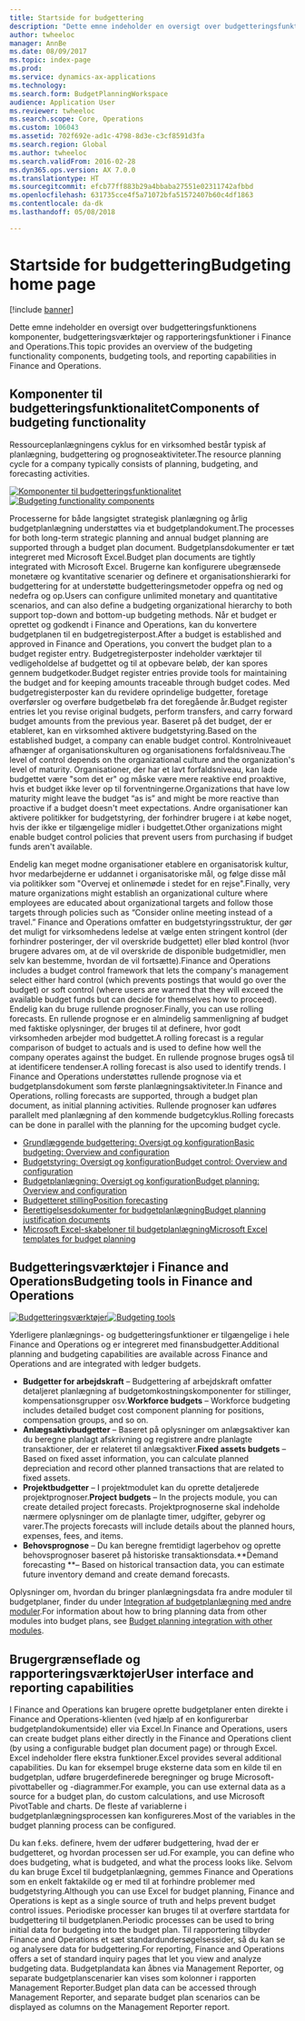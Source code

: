 ```yaml
---
title: Startside for budgettering
description: "Dette emne indeholder en oversigt over budgetteringsfunktionens komponenter, budgetteringsværktøjer og rapporteringsfunktioner i Microsoft Dynamics 365 for Finance and Operations."
author: twheeloc
manager: AnnBe
ms.date: 08/09/2017
ms.topic: index-page
ms.prod: 
ms.service: dynamics-ax-applications
ms.technology: 
ms.search.form: BudgetPlanningWorkspace
audience: Application User
ms.reviewer: twheeloc
ms.search.scope: Core, Operations
ms.custom: 106043
ms.assetid: 702f692e-ad1c-4798-8d3e-c3cf8591d3fa
ms.search.region: Global
ms.author: twheeloc
ms.search.validFrom: 2016-02-28
ms.dyn365.ops.version: AX 7.0.0
ms.translationtype: HT
ms.sourcegitcommit: efcb77ff883b29a4bbaba27551e02311742afbbd
ms.openlocfilehash: 631735cce4f5a71072bfa51572407b60c4df1863
ms.contentlocale: da-dk
ms.lasthandoff: 05/08/2018

---
```


# <a name="budgeting-home-page"></a><span data-ttu-id="a0c84-103">Startside for budgettering</span><span class="sxs-lookup"><span data-stu-id="a0c84-103">Budgeting home page</span></span>

[!include [banner](../includes/banner.md)]

<span data-ttu-id="a0c84-104">Dette emne indeholder en oversigt over budgetteringsfunktionens komponenter, budgetteringsværktøjer og rapporteringsfunktioner i Finance and Operations.</span><span class="sxs-lookup"><span data-stu-id="a0c84-104">This topic provides an overview of the budgeting functionality components, budgeting tools, and reporting capabilities in Finance and Operations.</span></span> 

<a name="components-of-budgeting-functionality"></a><span data-ttu-id="a0c84-105">Komponenter til budgetteringsfunktionalitet</span><span class="sxs-lookup"><span data-stu-id="a0c84-105">Components of budgeting functionality</span></span>
-------------------------------------

<span data-ttu-id="a0c84-106">Ressourceplanlægningens cyklus for en virksomhed består typisk af planlægning, budgettering og prognoseaktiviteter.</span><span class="sxs-lookup"><span data-stu-id="a0c84-106">The resource planning cycle for a company typically consists of planning, budgeting, and forecasting activities.</span></span>

<span data-ttu-id="a0c84-107">[![Komponenter til budgetteringsfunktionalitet](./media/budgeting-functionality-components.jpg)](./media/budgeting-functionality-components.jpg)</span><span class="sxs-lookup"><span data-stu-id="a0c84-107">[![Budgeting functionality components](./media/budgeting-functionality-components.jpg)](./media/budgeting-functionality-components.jpg)</span></span>

<span data-ttu-id="a0c84-108">Processerne for både langsigtet strategisk planlægning og årlig budgetplanlægning understøttes via et budgetplandokument.</span><span class="sxs-lookup"><span data-stu-id="a0c84-108">The processes for both long-term strategic planning and annual budget planning are supported through a budget plan document.</span></span> <span data-ttu-id="a0c84-109">Budgetplansdokumenter er tæt integreret med Microsoft Excel.</span><span class="sxs-lookup"><span data-stu-id="a0c84-109">Budget plan documents are tightly integrated with Microsoft Excel.</span></span> <span data-ttu-id="a0c84-110">Brugerne kan konfigurere ubegrænsede monetære og kvantitative scenarier og definere et organisationshierarki for budgettering for at understøtte budgetteringsmetoder oppefra og ned og nedefra og op.</span><span class="sxs-lookup"><span data-stu-id="a0c84-110">Users can configure unlimited monetary and quantitative scenarios, and can also define a budgeting organizational hierarchy to both support top-down and bottom-up budgeting methods.</span></span> <span data-ttu-id="a0c84-111">Når et budget er oprettet og godkendt i Finance and Operations, kan du konvertere budgetplanen til en budgetregisterpost.</span><span class="sxs-lookup"><span data-stu-id="a0c84-111">After a budget is established and approved in Finance and Operations, you convert the budget plan to a budget register entry.</span></span> <span data-ttu-id="a0c84-112">Budgetregisterposter indeholder værktøjer til vedligeholdelse af budgettet og til at opbevare beløb, der kan spores gennem budgetkoder.</span><span class="sxs-lookup"><span data-stu-id="a0c84-112">Budget register entries provide tools for maintaining the budget and for keeping amounts traceable through budget codes.</span></span> <span data-ttu-id="a0c84-113">Med budgetregisterposter kan du revidere oprindelige budgetter, foretage overførsler og overføre budgetbeløb fra det foregående år.</span><span class="sxs-lookup"><span data-stu-id="a0c84-113">Budget register entries let you revise original budgets, perform transfers, and carry forward budget amounts from the previous year.</span></span> <span data-ttu-id="a0c84-114">Baseret på det budget, der er etableret, kan en virksomhed aktivere budgetstyring.</span><span class="sxs-lookup"><span data-stu-id="a0c84-114">Based on the established budget, a company can enable budget control.</span></span> <span data-ttu-id="a0c84-115">Kontrolniveauet afhænger af organisationskulturen og organisationens forfaldsniveau.</span><span class="sxs-lookup"><span data-stu-id="a0c84-115">The level of control depends on the organizational culture and the organization's level of maturity.</span></span> <span data-ttu-id="a0c84-116">Organisationer, der har et lavt forfaldsniveau, kan lade budgettet være "som det er" og måske være mere reaktive end proaktive, hvis et budget ikke lever op til forventningerne.</span><span class="sxs-lookup"><span data-stu-id="a0c84-116">Organizations that have low maturity might leave the budget “as is” and might be more reactive than proactive if a budget doesn't meet expectations.</span></span> <span data-ttu-id="a0c84-117">Andre organisationer kan aktivere politikker for budgetstyring, der forhindrer brugere i at købe noget, hvis der ikke er tilgængelige midler i budgettet.</span><span class="sxs-lookup"><span data-stu-id="a0c84-117">Other organizations might enable budget control policies that prevent users from purchasing if budget funds aren't available.</span></span>

<span data-ttu-id="a0c84-118">Endelig kan meget modne organisationer etablere en organisatorisk kultur, hvor medarbejderne er uddannet i organisatoriske mål, og følge disse mål via politikker som "Overvej et onlinemøde i stedet for en rejse".</span><span class="sxs-lookup"><span data-stu-id="a0c84-118">Finally, very mature organizations might establish an organizational culture where employees are educated about organizational targets and follow those targets through policies such as “Consider online meeting instead of a travel.”</span></span> <span data-ttu-id="a0c84-119">Finance and Operations omfatter en budgetstyringsstruktur, der gør det muligt for virksomhedens ledelse at vælge enten stringent kontrol (der forhindrer posteringer, der vil overskride budgettet) eller blød kontrol (hvor brugere advares om, at de vil overskride de disponible budgetmidler, men selv kan bestemme, hvordan de vil fortsætte).</span><span class="sxs-lookup"><span data-stu-id="a0c84-119">Finance and Operations includes a budget control framework that lets the company's management select either hard control (which prevents postings that would go over the budget) or soft control (where users are warned that they will exceed the available budget funds but can decide for themselves how to proceed).</span></span> <span data-ttu-id="a0c84-120">Endelig kan du bruge rullende prognoser.</span><span class="sxs-lookup"><span data-stu-id="a0c84-120">Finally, you can use rolling forecasts.</span></span> <span data-ttu-id="a0c84-121">En rullende prognose er en almindelig sammenligning af budget med faktiske oplysninger, der bruges til at definere, hvor godt virksomheden arbejder mod budgettet.</span><span class="sxs-lookup"><span data-stu-id="a0c84-121">A rolling forecast is a regular comparison of budget to actuals and is used to define how well the company operates against the budget.</span></span> <span data-ttu-id="a0c84-122">En rullende prognose bruges også til at identificere tendenser.</span><span class="sxs-lookup"><span data-stu-id="a0c84-122">A rolling forecast is also used to identify trends.</span></span> <span data-ttu-id="a0c84-123">I Finance and Operations understøttes rullende prognose via et budgetplansdokument som første planlægningsaktiviteter.</span><span class="sxs-lookup"><span data-stu-id="a0c84-123">In Finance and Operations, rolling forecasts are supported, through a budget plan document, as initial planning activities.</span></span> <span data-ttu-id="a0c84-124">Rullende prognoser kan udføres parallelt med planlægning af den kommende budgetcyklus.</span><span class="sxs-lookup"><span data-stu-id="a0c84-124">Rolling forecasts can be done in parallel with the planning for the upcoming budget cycle.</span></span>

-   [<span data-ttu-id="a0c84-125">Grundlæggende budgettering: Oversigt og konfiguration</span><span class="sxs-lookup"><span data-stu-id="a0c84-125">Basic budgeting: Overview and configuration</span></span>](basic-budgeting-overview-configuration.md)
-   [<span data-ttu-id="a0c84-126">Budgetstyring: Oversigt og konfiguration</span><span class="sxs-lookup"><span data-stu-id="a0c84-126">Budget control: Overview and configuration</span></span>](budget-control-overview-configuration.md)
-   [<span data-ttu-id="a0c84-127">Budgetplanlægning: Oversigt og konfiguration</span><span class="sxs-lookup"><span data-stu-id="a0c84-127">Budget planning: Overview and configuration</span></span>](budget-planning-overview-configuration.md)
-   [<span data-ttu-id="a0c84-128">Budgetteret stilling</span><span class="sxs-lookup"><span data-stu-id="a0c84-128">Position forecasting</span></span>](position-forecasting.md)
-   [<span data-ttu-id="a0c84-129">Berettigelsesdokumenter for budgetplanlægning</span><span class="sxs-lookup"><span data-stu-id="a0c84-129">Budget planning justification documents</span></span>](budget-planning-justification-docs.md)
-   [<span data-ttu-id="a0c84-130">Microsoft Excel-skabeloner til budgetplanlægning</span><span class="sxs-lookup"><span data-stu-id="a0c84-130">Microsoft Excel templates for budget planning</span></span>](budget-planning-excel-templates.md)

## <a name="budgeting-tools-in-finance-and-operations"></a><span data-ttu-id="a0c84-131">Budgetteringsværktøjer i Finance and Operations</span><span class="sxs-lookup"><span data-stu-id="a0c84-131">Budgeting tools in Finance and Operations</span></span>
<span data-ttu-id="a0c84-132">[![Budgetteringsværktøjer](./media/budgeting-tools.jpg)](./media/budgeting-tools.jpg)</span><span class="sxs-lookup"><span data-stu-id="a0c84-132">[![Budgeting tools](./media/budgeting-tools.jpg)](./media/budgeting-tools.jpg)</span></span> 

<span data-ttu-id="a0c84-133">Yderligere planlægnings- og budgetteringsfunktioner er tilgængelige i hele Finance and Operations og er integreret med finansbudgetter.</span><span class="sxs-lookup"><span data-stu-id="a0c84-133">Additional planning and budgeting capabilities are available across Finance and Operations and are integrated with ledger budgets.</span></span>

-   <span data-ttu-id="a0c84-134">**Budgetter for arbejdskraft** – Budgettering af arbejdskraft omfatter detaljeret planlægning af budgetomkostningskomponenter for stillinger, kompensationsgrupper osv.</span><span class="sxs-lookup"><span data-stu-id="a0c84-134">**Workforce budgets** – Workforce budgeting includes detailed budget cost component planning for positions, compensation groups, and so on.</span></span>
-   <span data-ttu-id="a0c84-135">**Anlægsaktivbudgetter** – Baseret på oplysninger om anlægsaktiver kan du beregne planlagt afskrivning og registrere andre planlagte transaktioner, der er relateret til anlægsaktiver.</span><span class="sxs-lookup"><span data-stu-id="a0c84-135">**Fixed assets budgets** – Based on fixed asset information, you can calculate planned depreciation and record other planned transactions that are related to fixed assets.</span></span>
-   <span data-ttu-id="a0c84-136">**Projektbudgetter** – I projektmodulet kan du oprette detaljerede projektprognoser.</span><span class="sxs-lookup"><span data-stu-id="a0c84-136">**Project budgets** – In the projects module, you can create detailed project forecasts.</span></span> <span data-ttu-id="a0c84-137">Projektprognoserne skal indeholde nærmere oplysninger om de planlagte timer, udgifter, gebyrer og varer.</span><span class="sxs-lookup"><span data-stu-id="a0c84-137">The projects forecasts will include details about the planned hours, expenses, fees, and items.</span></span>
-   <span data-ttu-id="a0c84-138">**Behovsprognose** – Du kan beregne fremtidigt lagerbehov og oprette behovsprognoser baseret på historiske transaktionsdata.</span><span class="sxs-lookup"><span data-stu-id="a0c84-138">**Demand forecasting **– Based on historical transaction data, you can estimate future inventory demand and create demand forecasts.</span></span>

<span data-ttu-id="a0c84-139">Oplysninger om, hvordan du bringer planlægningsdata fra andre moduler til budgetplaner, finder du under [Integration af budgetplanlægning med andre moduler](budget-planning-integration-other-modules.md).</span><span class="sxs-lookup"><span data-stu-id="a0c84-139">For information about how to bring planning data from other modules into budget plans, see [Budget planning integration with other modules](budget-planning-integration-other-modules.md).</span></span>

## <a name="user-interface-and-reporting-capabilities"></a><span data-ttu-id="a0c84-140">Brugergrænseflade og rapporteringsværktøjer</span><span class="sxs-lookup"><span data-stu-id="a0c84-140">User interface and reporting capabilities</span></span>
<span data-ttu-id="a0c84-141">I Finance and Operations kan brugere oprette budgetplaner enten direkte i Finance and Operations-klienten (ved hjælp af en konfigurerbar budgetplandokumentside) eller via Excel.</span><span class="sxs-lookup"><span data-stu-id="a0c84-141">In Finance and Operations, users can create budget plans either directly in the Finance and Operations client (by using a configurable budget plan document page) or through Excel.</span></span> <span data-ttu-id="a0c84-142">Excel indeholder flere ekstra funktioner.</span><span class="sxs-lookup"><span data-stu-id="a0c84-142">Excel provides several additional capabilities.</span></span> <span data-ttu-id="a0c84-143">Du kan for eksempel bruge eksterne data som en kilde til en budgetplan, udføre brugerdefinerede beregninger og bruge Microsoft-pivottabeller og -diagrammer.</span><span class="sxs-lookup"><span data-stu-id="a0c84-143">For example, you can use external data as a source for a budget plan, do custom calculations, and use Microsoft PivotTable and charts.</span></span> <span data-ttu-id="a0c84-144">De fleste af variablerne i budgetplanlægningsprocessen kan konfigureres.</span><span class="sxs-lookup"><span data-stu-id="a0c84-144">Most of the variables in the budget planning process can be configured.</span></span> 

<span data-ttu-id="a0c84-145">Du kan f.eks. definere, hvem der udfører budgettering, hvad der er budgetteret, og hvordan processen ser ud.</span><span class="sxs-lookup"><span data-stu-id="a0c84-145">For example, you can define who does budgeting, what is budgeted, and what the process looks like.</span></span> <span data-ttu-id="a0c84-146">Selvom du kan bruge Excel til budgetplanlægning, gemmes Finance and Operations som en enkelt faktakilde og er med til at forhindre problemer med budgetstyring.</span><span class="sxs-lookup"><span data-stu-id="a0c84-146">Although you can use Excel for budget planning, Finance and Operations is kept as a single source of truth and helps prevent budget control issues.</span></span> <span data-ttu-id="a0c84-147">Periodiske processer kan bruges til at overføre startdata for budgettering til budgetplanen.</span><span class="sxs-lookup"><span data-stu-id="a0c84-147">Periodic processes can be used to bring initial data for budgeting into the budget plan.</span></span> <span data-ttu-id="a0c84-148">Til rapportering tilbyder Finance and Operations et sæt standardundersøgelsessider, så du kan se og analysere data for budgettering.</span><span class="sxs-lookup"><span data-stu-id="a0c84-148">For reporting, Finance and Operations offers a set of standard inquiry pages that let you view and analyze budgeting data.</span></span> <span data-ttu-id="a0c84-149">Budgetplandata kan åbnes via Management Reporter, og separate budgetplanscenarier kan vises som kolonner i rapporten Management Reporter.</span><span class="sxs-lookup"><span data-stu-id="a0c84-149">Budget plan data can be accessed through Management Reporter, and separate budget plan scenarios can be displayed as columns on the Management Reporter report.</span></span>








